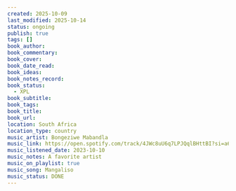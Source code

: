 ```yaml
---
created: 2025-10-09
last_modified: 2025-10-14
status: ongoing
publish: true
tags: []
book_author:
book_commentary:
book_cover:
book_date_read:
book_ideas:
book_notes_record:
book_status:
  - XPL
book_subtitle:
book_tags:
book_title:
book_url:
location: South Africa
location_type: country
music_artist: Bongeziwe Mabandla
music_link: https://open.spotify.com/track/4JWc8uU6q7LPJQqlBHttBI?si=a6175faaa2c34131
music_listened_date: 2023-10-10
music_notes: A favorite artist
music_on_playlist: true
music_song: Mangaliso
music_status: DONE
---
```

